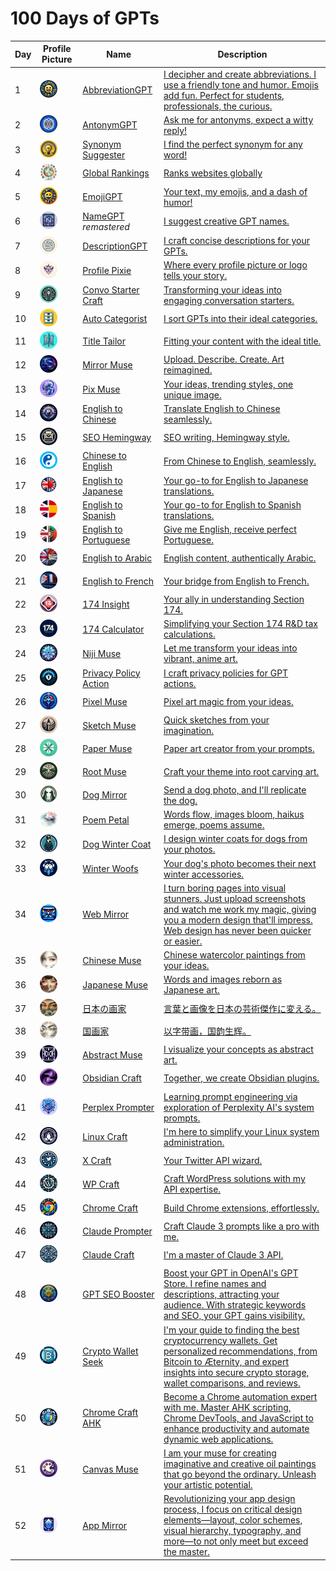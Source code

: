 # 100 Days of GPTs

| Day  | Profile Picture                                              | Name                                                         | Description                                                  |
| ---- | ------------------------------------------------------------ | ------------------------------------------------------------ | ------------------------------------------------------------ |
| 1    | <img style="border-radius:50%;width:28px;height:28px;" src="./assets/1/AbbreviationGPT_312.png"> | [AbbreviationGPT](https://chat.openai.com/g/g-rtsSizas5-abbreviationgpt) | [I decipher and create abbreviations. I use a friendly tone and humor. Emojis add fun. Perfect for students, professionals, the curious.](./Day-1-AbbreviationGPT.md) |
| 2    | <img style="border-radius:50%;width:28px;height:28px;" src="./assets/2/AntonymGPT_0130.png"> | [AntonymGPT](https://chat.openai.com/g/g-NyfhqK9Ar-antonymgpt) | [Ask me for antonyms, expect a witty reply!](./Day-2-AntonymGPT.md) |
| 3    | <img style="border-radius:50%;width:28px;height:28px;" src="./assets/3/Synonym-Suggester-0301.png"> | [Synonym Suggester](https://chat.openai.com/g/g-xC0y77yRg-synonym-suggester) | [I find the perfect synonym for any word!](./Day-3-Synonym-Suggester.md) |
| 4    | <img style="border-radius:50%;width:28px;height:28px;" src="./assets/4/GlobalRankings.png"> | [Global Rankings](https://chat.openai.com/g/g-Far90gjfq-global-rankings) | [Ranks websites globally](./Day-4-Global-Rankings.md)        |
| 5    | <img style="border-radius:50%;width:28px;height:28px;" src="./assets/5/EmojiGPT_204.png"> | [EmojiGPT](https://chat.openai.com/g/g-rQfK252Z1-emojigpt)   | [Your text, my emojis, and a dash of humor!](./Day-5-EmojiGPT.md) |
| 6    | <img style="border-radius:50%;width:28px;height:28px;" src="./assets/6/NameGPT_0131.png"> | [NameGPT](https://chat.openai.com/g/g-e9wfbGudp-namegpt) *remastered* | [I suggest creative GPT names.](./Day-6-NameGPT.md)          |
| 7    | <img style="border-radius:50%;width:28px;height:28px;" src="./assets/7/DescriptionGPT.png"> | [DescriptionGPT](https://chat.openai.com/g/g-Fr8MyyfAO-descriptiongpt) | [I craft concise descriptions for your GPTs.](./Day-7-DescriptionGPT.md) |
| 8    | <img style="border-radius:50%;width:28px;height:28px;" src="./assets/8/Profile_Pixie_0129.png"> | [Profile Pixie](https://chat.openai.com/g/g-KQYn0ixBO-profile-pixie) | [Where every profile picture or logo tells your story.](./Day-8-Profile-Pixie.md) |
| 9    | <img style="border-radius:50%;width:28px;height:28px;" src="./assets/9/Convo_Starter_Craft.png"> | [Convo Starter Craft](https://chat.openai.com/g/g-vZzejC1Le-convo-starter-craft) | [Transforming your ideas into engaging conversation starters.](./Day-9-Convo-Starter-Craft.md) |
| 10   | <img style="border-radius:50%;width:28px;height:28px;" src="./assets/10/Auto_Categorist.png"> | [Auto Categorist](https://chat.openai.com/g/g-1RYgEMYnu-auto-categorist) | [I sort GPTs into their ideal categories.](./Day-10-Auto-Categorist.md) |
| 11   | <img style="border-radius:50%;width:28px;height:28px;" src="./assets/11/Title_Tailor.png"> | [Title Tailor](https://chat.openai.com/g/g-VSKrlHL4A-title-tailor) | [Fitting your content with the ideal title.](./Day-11-Title-Tailor.md) |
| 12   | <img style="border-radius:50%;width:28px;height:28px;" src="./assets/12/Mirror_Muse.png"> | [Mirror Muse](https://chat.openai.com/g/g-VpMCxx3yX-mirror-muse) | [Upload. Describe. Create. Art reimagined.](./Day-12-Mirror-Muse.md) |
| 13   | <img style="border-radius:50%;width:28px;height:28px;" src="./assets/13/Pix_Muse.png"> | [Pix Muse](https://chat.openai.com/g/g-aq8WB6Yvz-pix-muse)   | [Your ideas, trending styles, one unique image.](./Day-13-Pix-Muse.md) |
| 14   | <img style="border-radius:50%;width:28px;height:28px;" src="./assets/14/English_Chinese.webp"> | [English to Chinese](https://chat.openai.com/g/g-vPweBqr9A-english-to-chinese) | [Translate English to Chinese seamlessly.](./Day-14-English-Chinese.md) |
| 15   | <img style="border-radius:50%;width:28px;height:28px;" src="./assets/15/SEO_Hemingway.png"> | [SEO Hemingway](https://chat.openai.com/g/g-yrwPCxakn-seo-hemingway) | [SEO writing, Hemingway style.](./Day-15-SEO-Hemingway.md)   |
| 16   | <img style="border-radius:50%;width:28px;height:28px;" src="./assets/16/Chinese_English.png"> | [Chinese to English](https://chat.openai.com/g/g-AaLYIgQ9M-chinese-to-english) | [From Chinese to English, seamlessly.](./Day-16-Chinese-English.md) |
| 17   | <img style="border-radius:50%;width:28px;height:28px;" src="./assets/17/English_Japanese_0206.png"> | [English to Japanese](https://chat.openai.com/g/g-BCzFXQAPG-english-to-japanese) | [Your go-to for English to Japanese translations.](./Day-17-English-Japanese.md) |
| 18   | <img style="border-radius:50%;width:28px;height:28px;" src="./assets/18/English_Spanish.webp"> | [English to Spanish](https://chat.openai.com/g/g-wxmLV3NmE-english-to-spanish) | [Your go-to for English to Spanish translations.](./Day-18-English-Spanish.md) |
| 19   | <img style="border-radius:50%;width:28px;height:28px;" src="./assets/19/English_Portuguese.png"> | [English to Portuguese](https://chat.openai.com/g/g-KTVPTbpqC-english-to-portuguese) | [Give me English, receive perfect Portuguese.](./Day-19-English-Portuguese.md) |
| 20   | <img style="border-radius:50%;width:28px;height:28px;" src="./assets/20/English_Egypt.webp"> | [English to Arabic](https://chat.openai.com/g/g-cwaMRx0RM-english-to-arabic) | [English content, authentically Arabic.](./Day-20-English-Arabic.md) |
| 21   | <img style="border-radius:50%;width:28px;height:28px;" src="./assets/21/English_French.webp"> | [English to French](https://chat.openai.com/g/g-hFN8mIcfK-english-to-french) | [Your bridge from English to French.](./Day-21-English-French.md) |
| 22   | <img style="border-radius:50%;width:28px;height:28px;" src="./assets/22/174_Insight.png"> | [174 Insight](https://chat.openai.com/g/g-5r9OARUQO-174-insight) | [Your ally in understanding Section 174.](./Day-22-174-Insight.md) |
| 23   | <img style="border-radius:50%;width:28px;height:28px;" src="./assets/23/174_Calculator.webp"> | [174 Calculator](https://chat.openai.com/g/g-APh4LKTIS-174-calculator) | [Simplifying your Section 174 R&D tax calculations.](./Day-23-174-Calculator.md) |
| 24   | <img style="border-radius:50%;width:28px;height:28px;" src="./assets/24/Niji_Muse.png"> | [Niji Muse](https://chat.openai.com/g/g-B6qfl4z3g-niji-muse) | [Let me transform your ideas into vibrant, anime art.](./Day-24-Niji-Muse.md) |
| 25   | <img style="border-radius:50%;width:28px;height:28px;" src="./assets/25/Privacy-Policy-Action.png"> | [Privacy Policy Action](https://chat.openai.com/g/g-HtEZpmJbv-privacy-policy-action) | [I craft privacy policies for GPT actions.](./Day-25-Privacy-Policy-Action.md) |
| 26   | <img style="border-radius:50%;width:28px;height:28px;" src="./assets/26/Pixel-Muse.png"> | [Pixel Muse](https://chat.openai.com/g/g-9uQfSQyZ0-pixel-muse) | [Pixel art magic from your ideas.](./Day-26-Pixel-Muse.md)   |
| 27   | <img style="border-radius:50%;width:28px;height:28px;" src="./assets/27/Sketch-Muse.png"> | [Sketch Muse](https://chat.openai.com/g/g-gddEUa1Km-sketch-muse) | [Quick sketches from your imagination.](./Day-27-Sketch-Muse.md) |
| 28   | <img style="border-radius:50%;width:28px;height:28px;" src="./assets/28/Paper-Muse.png"> | [Paper Muse](https://chat.openai.com/g/g-5TstWxYmr-paper-muse) | [Paper art creator from your prompts.](./Day-28-Paper-Muse.md) |
| 29   | <img style="border-radius:50%;width:28px;height:28px;" src="./assets/29/Root-Muse.png"> | [Root Muse](https://chat.openai.com/g/g-HxqBDM3g8-root-muse) | [Craft your theme into root carving art.](./Day-29-Root-Muse.md) |
| 30   | <img style="border-radius:50%;width:28px;height:28px;" src="./assets/30/Dog-Mirror.png"> | [Dog Mirror](https://chat.openai.com/g/g-ryQel4j2b-dog-mirror) | [Send a dog photo, and I'll replicate the dog.](./Day-30-Dog-Mirror.md) |
| 31   | <img style="border-radius:50%;width:28px;height:28px;" src="./assets/31/Poem-Petal.png"> | [Poem Petal](https://chat.openai.com/g/g-NI8gn1RdR-poem-petal) | [Words flow, images bloom, haikus emerge, poems assume.](./Day-31-Poem-Petal.md) |
| 32   | <img style="border-radius:50%;width:28px;height:28px;" src="./assets/32/Dog-Winter-Coat.png"> | [Dog Winter Coat](https://chat.openai.com/g/g-DhZs1kJqz-dog-winter-coat) | [I design winter coats for dogs from your photos.](./Day-32-Dog-Winter-Coat.md) |
| 33   | <img style="border-radius:50%;width:28px;height:28px;" src="./assets/33/Winter-Woofs.png"> | [Winter Woofs](https://chat.openai.com/g/g-DhZs1kJqz-dog-winter-accessory) | [Your dog's photo becomes their next winter accessories.](./Day-33-Winter-Woofs.md) |
| 34   | <img style="border-radius:50%;width:28px;height:28px;" src="./assets/34/Web-Mirror-313.png"> | [Web Mirror](https://chat.openai.com/g/g-yZaGe2ztM-web-mirror) | [I turn boring pages into visual stunners. Just upload screenshots and watch me work my magic, giving you a modern design that'll impress. Web design has never been quicker or easier.](./Day-34-Web-Mirror.md) |
| 35   | <img style="border-radius:50%;width:28px;height:28px;" src="./assets/35/Chinese-Muse-226.webp"> | [Chinese Muse](https://chat.openai.com/g/g-UdsABGP1R-chinese-muse) | [Chinese watercolor paintings from your ideas.](./Day-35-Chinese-Muse.md) |
| 36   | <img style="border-radius:50%;width:28px;height:28px;" src="./assets/36/Japanese-Muse.webp"> | [Japanese Muse](https://chat.openai.com/g/g-eEXxdTCfK-japanese-muse) | [Words and images reborn as Japanese art.](./Day-36-Japanese-Muse.md) |
| 37   | <img style="border-radius:50%;width:28px;height:28px;" src="./assets/37/rbnhj.webp"> | [日本の画家](https://chat.openai.com/g/g-lIPVI8NnV-ri-ben-nohua-jia) | [言葉と画像を日本の芸術傑作に変える。](./Day-37-日本の画家.md) |
| 38   | <img style="border-radius:50%;width:28px;height:28px;" src="./assets/38/guohua-j.webp"> | [国画家](https://chat.openai.com/g/g-LOUaoilfz-guo-hua-jia)  | [以字带画，国韵生辉。](./Day-38-国画家.md)                   |
| 39   | <img style="border-radius:50%;width:28px;height:28px;" src="./assets/39/Abstract-Muse.png"> | [Abstract Muse](https://chat.openai.com/g/g-qynsGRILH-abstract-muse) | [I visualize your concepts as abstract art.](./Day-39-Abstract-Muse.md) |
| 40   | <img style="border-radius:50%;width:28px;height:28px;" src="./assets/40/Obsidian-Craft.webp"> | [Obsidian Craft](https://chat.openai.com/g/g-oI7puVAnk-obsidian-craft) | [Together, we create Obsidian plugins.](./Day-40-Obsidian-Craft.md) |
| 41   | <img style="border-radius:50%;width:28px;height:28px;" src="./assets/41/Perplex-Prompter-850.png"> | [Perplex Prompter](https://chat.openai.com/g/g-CWxGaVsCu-perplex-prompter) | [Learning prompt engineering via exploration of Perplexity AI's system prompts.](./Day-41-Perplex-Prompter.md) |
| 42   | <img style="border-radius:50%;width:28px;height:28px;" src="./assets/42/Linux-Craft.png"> | [Linux Craft](https://chat.openai.com/g/g-dOJDykWbc-linux-craft) | [I'm here to simplify your Linux system administration.](./Day-42-Linux-Craft.md) |
| 43   | <img style="border-radius:50%;width:28px;height:28px;" src="./assets/43/X-Craft.png"> | [X Craft](https://chat.openai.com/g/g-w6bCfQu3L-x-craft)     | [Your Twitter API wizard.](./Day-43-X-Craft.md)              |
| 44   | <img style="border-radius:50%;width:28px;height:28px;" src="./assets/44/WP-Craft.png"> | [WP Craft](https://chat.openai.com/g/g-xCg3HtXKq-wp-craft)   | [Craft WordPress solutions with my API expertise.](./Day-44-WP-Craft.md) |
| 45   | <img style="border-radius:50%;width:28px;height:28px;" src="./assets/45/Chrome-Craft-730.png"> | [Chrome Craft](https://chat.openai.com/g/g-oHBSuqli9-chrome-craft) | [Build Chrome extensions, effortlessly.](./Day-45-Chrome-Craft.md) |
| 46   | <img style="border-radius:50%;width:28px;height:28px;" src="./assets/46/Claude-Prompter.png"> | [Claude Prompter](https://chat.openai.com/g/g-l1Rvr65eS-claude-prompter) | [Craft Claude 3 prompts like a pro with me.](./Day-46-Claude-Prompter.md) |
| 47   | <img style="border-radius:50%;width:28px;height:28px;" src="./assets/47/Claude-Craft.png"> | [Claude Craft](https://chat.openai.com/g/g-MbQ904fcC-claude-craft) | [I'm a master of Claude 3 API.](./Day-47-Claude-Craft.md)    |
| 48   | <img style="border-radius:50%;width:28px;height:28px;" src="./assets/48/GPT-SEO-Booster.png"> | [GPT SEO Booster](https://chat.openai.com/g/g-IMgqWS1hO-gpt-seo-booster) | [Boost your GPT in OpenAI's GPT Store. I refine names and descriptions, attracting your audience. With strategic keywords and SEO, your GPT gains visibility.](./Day-48-GPT-SEO-Booster.md) |
| 49   | <img style="border-radius:50%;width:28px;height:28px;" src="./assets/49/Crypto-Wallet-Seek.png"> | [Crypto Wallet Seek](https://chat.openai.com/g/g-YmqrkErIu-crypto-wallet-seek) | [I'm your guide to finding the best cryptocurrency wallets. Get personalized recommendations, from Bitcoin to Æternity, and expert insights into secure crypto storage, wallet comparisons, and reviews.](./Day-49-Crypto-Wallet-Seek.md) |
| 50   | <img style="border-radius:50%;width:28px;height:28px;" src="./assets/50/Chrome-Craft-AHK.png"> | [Chrome Craft AHK](https://chat.openai.com/g/g-W3mluGWZJ-chrome-craft-ahk) | [Become a Chrome automation expert with me. Master AHK scripting, Chrome DevTools, and JavaScript to enhance productivity and automate dynamic web applications.](./Day-50-Chrome-Craft-AHK.md) |
| 51   | <img style="border-radius:50%;width:28px;height:28px;" src="./assets/51/Canvas-Muse.png"> | [Canvas Muse](https://chat.openai.com/g/g-huEdJD7qQ-canvas-muse) | [I am your muse for creating imaginative and creative oil paintings that go beyond the ordinary. Unleash your artistic potential.](./Day-51-Canvas-Muse.md) |
| 52   | <img style="border-radius:50%;width:28px;height:28px;" src="./assets/52/App-Mirror.png"> | [App Mirror](https://chat.openai.com/g/g-U70FhguWl-app-mirror) | [Revolutionizing your app design process, I focus on critical design elements—layout, color schemes, visual hierarchy, typography, and more—to not only meet but exceed the master.](./Day-52-App-Mirror.md) |
